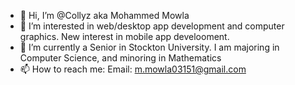 - 👋 Hi, I’m @Collyz aka Mohammed Mowla
- 👀 I’m interested in web/desktop app development and computer graphics. New interest in mobile app develooment.
- 🌱 I’m currently a Senior in Stockton University. I am majoring in Computer Science, and minoring in Mathematics
- 📫 How to reach me: Email: m.mowla03151@gmail.com

<!---
Collyz/Collyz is a ✨ special ✨ repository because its `README.md` (this file) appears on your GitHub profile.
You can click the Preview link to take a look at your changes.
--->

